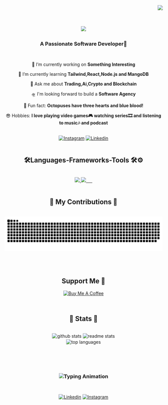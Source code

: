 <img align="right" src="https://visitor-badge.laobi.icu/badge?page_id=29Monty.29Monty" />
<br>
<h1 align="center">
  <img src="https://readme-typing-svg.herokuapp.com/?font=Righteous&size=35&center=true&vCenter=true&width=500&height=70&duration=4000&lines=Hey+There!👋+👋+;+I'm+Pilimon+Alex!" />
</h1>

<h3 align="center">A Passionate Software Developer👨</h3>

<br>

<div align="center">

 🔭 I’m currently working on **Something Interesting**
  
 🌱 I’m currently learning **Tailwind,React,Node.js and MangoDB**
  
 💬 Ask me about **Trading,Ai,Crypto and Blockchain**

 🛸 I'm looking forward to build a **Software Agency**
  
 🧠 Fun fact: **Octopuses have three hearts and blue blood!**
  
  😎 Hobbies: **I love playing video games🎮 watching series🎞 and listening to music🎶 and podcast**

 </div>
 
<br>

<div align="center">
   <a href="https://www.instagram.com/montymonty2345" target="_blank">
    <img src="https://img.shields.io/badge/Instagram-E4405F?style=for-the-badge&logo=instagram&logoColor=white" alt="Instagram"></a>
  </a>

  <a href="https://www.linkedin.com/in/philimon-alex-0a606a261/" target="_blank">
    <img src="https://img.shields.io/badge/linkedin-%230077B5.svg?&style=for-the-badge&logo=linkedin&logoColor=white" alt="Linkedin"></a>
</div>

<br>

<h2 align="center">🛠Languages-Frameworks-Tools 🛠⚙</h2>
<br/>
<div align="center">
    <a href="https://skillicons.dev">
        <img src="https://skillicons.dev/icons?i=nodejs,github,python,javascript,firebase,mongodb,java" />
        <img src="https://skillicons.dev/icons?i=react,bootstrap,mysql,html,css,php,figma" />
    </a>
</div>
<br>

<div align="center">
    <h2>🎃 My Contributions 🎃</h2>
    <br>
    <img alt="make eating my contributions" src="https://github.com/salesp07/salesp07/blob/output/github-contribution-grid-snake.svg" />
    <br/><br/><br/>
</div>
<br/>

<h2 align="center">Support Me 🤝</h2>
<p align="center">
  <a href="https://www.buymeacoffee.com/philimonalex" target="_blank">
    <img 
      src="https://cdn.buymeacoffee.com/buttons/v2/arial-blue.png" 
      alt="Buy Me A Coffee" 
      style="height: 60px !important; width: 217px !important;"
    >
  </a>
</p>
<br>
  
<h2 align="center">📃 Stats 📃</h2>
<br/>
<div align="center">
    <img width="390" src="https://github-readme-stats.vercel.app/api?username=29Monty&count_private=true&theme=react&border_radius=18" alt="github stats"/>
    <img width="390" src="https://github-readme-stats.vercel.app/api?username=29Monty&count_private=true&show_icons=true&theme=react&hide_border=true&border_radius=18" alt="readme stats"/>
    <br/>
    <img width="335" align="center" src="https://github-readme-stats.vercel.app/api/top-langs/?username=29Monty&layout=compact&theme=react&border_radius=18&hide_border=true" alt="top languages"/>
</div>
<br/>

<div align="center">
    <br/><br/>
    <br/>
    <h3 align="center">
        <img src="https://readme-typing-svg.herokuapp.com/?font=Righteous&size=25&center=true&vCenter=true&width=500&height=70&duration=4000&lines=Thanks+for+visiting!+%F0%9F%98%8A;Let's+connect+on+LinkedIn!+%F0%9F%91%8B;Let's+connect+on+Instagram!+%F0%9F%91%8B" alt="Typing Animation" />
    </h3>
</div>
<br/>


<p align="center">  
  <a href="https://www.linkedin.com/in/philimon-alex-0a606a261/" target="_blank">
    <img src="https://img.shields.io/badge/linkedin-%230077B5.svg?&style=for-the-badge&logo=linkedin&logoColor=white" alt="Linkedin"></a>
    <a href="https://www.instagram.com/montymonty2345" target="_blank">
    <img src="https://img.shields.io/badge/Instagram-E4405F?style=for-the-badge&logo=instagram&logoColor=white" alt="Instagram"></a>

